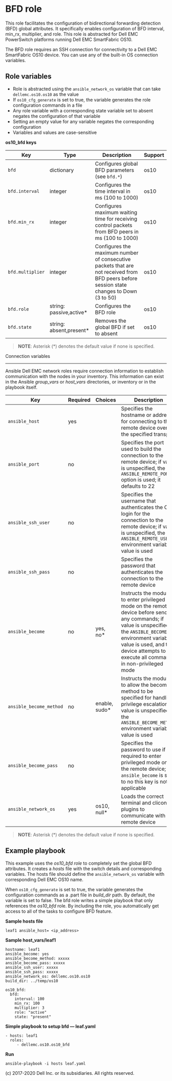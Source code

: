 BFD role
===========

This role facilitates the configuration of bidirectional forwarding detection (BFD) global attributes. It specifically enables configuration of BFD interval, min_rx, multiplier, and role. This role is abstracted for Dell EMC PowerSwitch platforms running Dell EMC SmartFabric OS10.

The BFD role requires an SSH connection for connectivity to a Dell EMC SmartFabric OS10 device. You can use any of the built-in OS connection variables.

Role variables
--------------

- Role is abstracted using the `ansible_network_os` variable that can take `dellemc.os10.os10` as the value
- If `os10_cfg_generate` is set to true, the variable generates the role configuration commands in a file
- Any role variable with a corresponding state variable set to absent negates the configuration of that variable
- Setting an empty value for any variable negates the corresponding configuration
- Variables and values are case-sensitive

**os10_bfd keys**

| Key        | Type                      | Description                                             | Support               |
|------------|---------------------------|---------------------------------------------------------|-----------------------|
| ``bfd`` | dictionary | Configures global BFD parameters (see ``bfd.*``) | os10 |
| ``bfd.interval`` | integer | Configures the time interval in ms (100 to 1000) | os10 |
| ``bfd.min_rx`` | integer | Configures maximum waiting time for receiving control packets from BFD peers in ms (100 to 1000)| os10 |
| ``bfd.multiplier`` | integer | Configures the maximum number of consecutive packets that are not received from BFD peers before session state changes to Down (3 to 50) | os10 |
| ``bfd.role`` | string: passive,active\* | Configures the BFD role | os10 |
| ``bfd.state`` | string: absent,present\* | Removes the global BFD if set to absent | os10 |

> **NOTE**: Asterisk (\*) denotes the default value if none is specified. 

Connection variables
********************

Ansible Dell EMC network roles require connection information to establish communication with the nodes in your inventory. This information can exist in the Ansible *group_vars* or *host_vars* directories, or inventory or in the playbook itself.

| Key         | Required | Choices    | Description                                         |
|-------------|----------|------------|-----------------------------------------------------|
| ``ansible_host`` | yes      |            | Specifies the hostname or address for connecting to the remote device over the specified transport |
| ``ansible_port`` | no       |            | Specifies the port used to build the connection to the remote device; if value is unspecified, the `ANSIBLE_REMOTE_PORT` option is used; it defaults to 22 |
| ``ansible_ssh_user`` | no       |            | Specifies the username that authenticates the CLI login for the connection to the remote device; if value is unspecified, the `ANSIBLE_REMOTE_USER` environment variable value is used  |
| ``ansible_ssh_pass`` | no       |            | Specifies the password that authenticates the connection to the remote device |
| ``ansible_become`` | no       | yes, no\*   | Instructs the module to enter privileged mode on the remote device before sending any commands; if value is unspecified, the `ANSIBLE_BECOME` environment variable value is used, and the device attempts to execute all commands in non-privileged mode |
| ``ansible_become_method`` | no       | enable, sudo\*   | Instructs the module to allow the become method to be specified for handling privilege escalation; if value is unspecified, the `ANSIBLE_BECOME_METHOD` environment variable value is used |
| ``ansible_become_pass`` | no       |            | Specifies the password to use if required to enter privileged mode on the remote device; if ``ansible_become`` is set to no this key is not applicable |
| ``ansible_network_os`` | yes      | os10, null\*  | Loads the correct terminal and cliconf plugins to communicate with the remote device |

> **NOTE**: Asterisk (\*) denotes the default value if none is specified.


Example playbook
----------------

This example uses the *os10_bfd role* to completely set the global BFD attributes. It creates a *hosts* file with the switch details and corresponding variables. The hosts file should define the `ansible_network_os` variable with corresponding Dell EMC OS10 name. 

When `os10_cfg_generate` is set to true, the variable generates the configuration commands as a .part file in *build_dir* path. By default, the variable is set to false. The bfd role writes a simple playbook that only references the *os10_bfd* role. By including the role, you automatically get access to all of the tasks to configure BFD feature. 

**Sample hosts file**
 
    leaf1 ansible_host= <ip_address> 

**Sample host_vars/leaf1**

    hostname: leaf1
    ansible_become: yes
    ansible_become_method: xxxxx
    ansible_become_pass: xxxxx
    ansible_ssh_user: xxxxx
    ansible_ssh_pass: xxxxx
    ansible_network_os: dellemc.os10.os10
    build_dir: ../temp/os10
	  
    os10_bfd:
      bfd:
        interval: 100
        min_rx: 100
        multiplier: 3
        role: "active"
        state: "present"

**Simple playbook to setup bfd — leaf.yaml**

    - hosts: leaf1
      roles:
         - dellemc.os10.os10_bfd

**Run**

    ansible-playbook -i hosts leaf.yaml

(c) 2017-2020 Dell Inc. or its subsidiaries. All rights reserved.